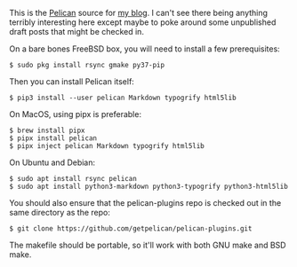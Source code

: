 This is the [Pelican][] source for [my blog][]. I can't see there being
anything terribly interesting here except maybe to poke around some unpublished
draft posts that might be checked in.

On a bare bones FreeBSD box, you will need to install a few
prerequisites:

```console
$ sudo pkg install rsync gmake py37-pip
```

Then you can install Pelican itself:

```console
$ pip3 install --user pelican Markdown typogrify html5lib
```

On MacOS, using pipx is preferable:

```console
$ brew install pipx
$ pipx install pelican
$ pipx inject pelican Markdown typogrify html5lib
```

On Ubuntu and Debian:

```console
$ sudo apt install rsync pelican
$ sudo apt install python3-markdown python3-typogrify python3-html5lib
```

You should also ensure that the pelican-plugins repo is checked out in
the same directory as the repo:

```console
$ git clone https://github.com/getpelican/pelican-plugins.git
```

The makefile should be portable, so it'll work with both GNU make and
BSD make.

[Pelican]: https://github.com/getpelican/pelican
[my blog]: https://keith.gaughan.ie/
